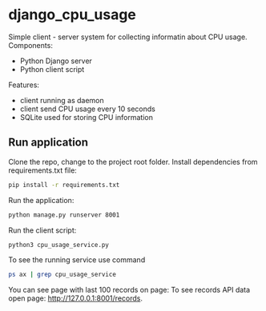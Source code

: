 # django_cpu_usage

Simple client - server system for collecting informatin about CPU usage.
Components:
- Python Django server
- Python client script

Features:
- client running as daemon
- client send CPU usage every 10 seconds
- SQLite used for storing CPU information

## Run application
Clone the repo, change to the project root folder. Install dependencies from requirements.txt file:

```bash
pip install -r requirements.txt
```
Run the application:
```bash
python manage.py runserver 8001
```

Run the client script:
```bash
python3 cpu_usage_service.py
```
To see the running service use command
```bash
ps ax | grep cpu_usage_service
```
You can see page with last 100 records on page: 
To see records API data open page:  http://127.0.0.1:8001/records.
